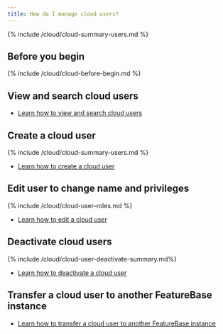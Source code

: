 ```yaml
---
title: How do I manage cloud users?
---
```


{% include /cloud/cloud-summary-users.md %}

## Before you begin

{% include /cloud/cloud-before-begin.md %}

## View and search cloud users

* [Learn how to view and search cloud users](/cloud/cloud-configuration/cloud-users-view-search)

## Create a cloud user

{% include /cloud/cloud-summary-users.md %}

* [Learn how to create a cloud user](/cloud/cloud-configuration/cloud-user-create)

## Edit user to change name and privileges

{% include /cloud/cloud-user-roles.md %}

* [Learn how to edit a cloud user](/cloud/cloud-configuration/cloud-user-edit)

## Deactivate cloud users

{% include /cloud/cloud-user-deactivate-summary.md%}

* [Learn how to deactivate a cloud user](/cloud/cloud-configuration/cloud-user-deactivate)

## Transfer a cloud user to another FeatureBase instance

* [Learn how to transfer a cloud user to another FeatureBase instance](/cloud/cloud-configuration/cloud-users-transfer)
